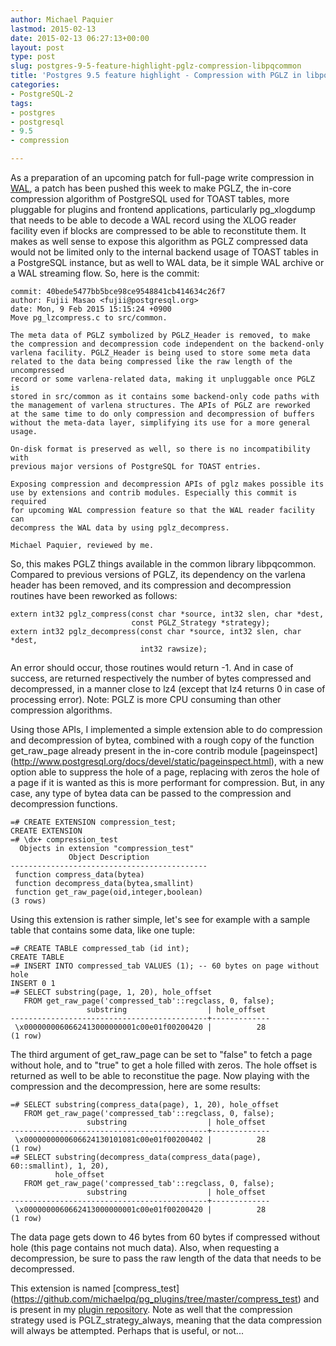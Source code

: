 ```yaml
---
author: Michael Paquier
lastmod: 2015-02-13
date: 2015-02-13 06:27:13+00:00
layout: post
type: post
slug: postgres-9-5-feature-highlight-pglz-compression-libpqcommon
title: 'Postgres 9.5 feature highlight - Compression with PGLZ in libpqcommon'
categories:
- PostgreSQL-2
tags:
- postgres
- postgresql
- 9.5
- compression

---
```


As a preparation of an upcoming patch for full-page write compression in
[WAL](http://www.postgresql.org/docs/devel/static/wal.html), a patch has
been pushed this week to make PGLZ, the in-core compression algorithm
of PostgreSQL used for TOAST tables, more pluggable for plugins and frontend
applications, particularly pg\_xlogdump that needs to be able to decode a WAL
record using the XLOG reader facility even if blocks are compressed to be
able to reconstitute them. It makes as well sense to expose this algorithm
as PGLZ compressed data would not be limited only to the internal backend
usage of TOAST tables in a PostgreSQL instance, but as well to WAL data, be
it simple WAL archive or a WAL streaming flow. So, here is the commit:

    commit: 40bede5477bb5bce98ce9548841cb414634c26f7
    author: Fujii Masao <fujii@postgresql.org>
    date: Mon, 9 Feb 2015 15:15:24 +0900
    Move pg_lzcompress.c to src/common.

    The meta data of PGLZ symbolized by PGLZ_Header is removed, to make
    the compression and decompression code independent on the backend-only
    varlena facility. PGLZ_Header is being used to store some meta data
    related to the data being compressed like the raw length of the uncompressed
    record or some varlena-related data, making it unpluggable once PGLZ is
    stored in src/common as it contains some backend-only code paths with
    the management of varlena structures. The APIs of PGLZ are reworked
    at the same time to do only compression and decompression of buffers
    without the meta-data layer, simplifying its use for a more general usage.

    On-disk format is preserved as well, so there is no incompatibility with
    previous major versions of PostgreSQL for TOAST entries.

    Exposing compression and decompression APIs of pglz makes possible its
    use by extensions and contrib modules. Especially this commit is required
    for upcoming WAL compression feature so that the WAL reader facility can
    decompress the WAL data by using pglz_decompress.

    Michael Paquier, reviewed by me.

So, this makes PGLZ things available in the common library libpqcommon. Compared
to previous versions of PGLZ, its dependency on the varlena header has been
removed, and its compression and decompression routines have been reworked as
follows:

    extern int32 pglz_compress(const char *source, int32 slen, char *dest,
                               const PGLZ_Strategy *strategy);
    extern int32 pglz_decompress(const char *source, int32 slen, char *dest,
                                 int32 rawsize);

An error should occur, those routines would return -1. And in case of success,
are returned respectively the number of bytes compressed and decompressed,
in a manner close to lz4 (except that lz4 returns 0 in case of processing
error). Note: PGLZ is more CPU consuming than other compression algorithms.

Using those APIs, I implemented a simple extension able to do compression
and decompression of bytea, combined with a rough copy of the function
get\_raw\_page already present in the in-core contrib module [pageinspect]
(http://www.postgresql.org/docs/devel/static/pageinspect.html), with a new
option able to suppress the hole of a page, replacing with zeros the hole
of a page if it is wanted as this is more performant for compression. But, in
any case, any type of bytea data can be passed to the compression and
decompression functions.

    =# CREATE EXTENSION compression_test;
    CREATE EXTENSION
    =# \dx+ compression_test
      Objects in extension "compression_test"
                 Object Description
    --------------------------------------------
     function compress_data(bytea)
     function decompress_data(bytea,smallint)
     function get_raw_page(oid,integer,boolean)
    (3 rows)

Using this extension is rather simple, let's see for example with a sample
table that contains some data, like one tuple:

    =# CREATE TABLE compressed_tab (id int);
    CREATE TABLE
    =# INSERT INTO compressed_tab VALUES (1); -- 60 bytes on page without hole
    INSERT 0 1
    =# SELECT substring(page, 1, 20), hole_offset
       FROM get_raw_page('compressed_tab'::regclass, 0, false);
                     substring                  | hole_offset
    --------------------------------------------+-------------
     \x0000000060662413000000001c00e01f00200420 |          28
    (1 row)

The third argument of get\_raw\_page can be set to "false" to fetch a page
without hole, and to "true" to get a hole filled with zeros. The hole
offset is returned as well to be able to reconstitue the page. Now playing
with the compression and the decompression, here are some results:

    =# SELECT substring(compress_data(page), 1, 20), hole_offset
       FROM get_raw_page('compressed_tab'::regclass, 0, false);
                     substring                  | hole_offset
    --------------------------------------------+-------------
     \x0000000000606624130101081c00e01f00200402 |          28
    (1 row)
    =# SELECT substring(decompress_data(compress_data(page), 60::smallint), 1, 20),
              hole_offset
       FROM get_raw_page('compressed_tab'::regclass, 0, false);
                     substring                  | hole_offset
    --------------------------------------------+-------------
     \x0000000060662413000000001c00e01f00200420 |          28
    (1 row)

The data page gets down to 46 bytes from 60 bytes if compressed without hole
(this page contains not much data). Also, when requesting a decompression,
be sure to pass the raw length of the data that needs to be decompressed.

This extension is named [compress\_test]
(https://github.com/michaelpq/pg_plugins/tree/master/compress_test) and is
present in my [plugin repository](https://github.com/michaelpq/pg_plugins).
Note as well that the compression strategy used is PGLZ\_strategy\_always,
meaning that the data compression will always be attempted. Perhaps that is
useful, or not...
